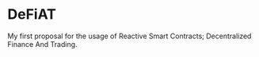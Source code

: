 # DeFiAT
My first proposal for the usage of Reactive Smart Contracts; Decentralized Finance And Trading. 
